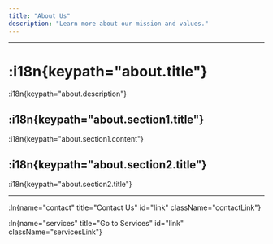 ```yaml
---
title: "About Us"
description: "Learn more about our mission and values."
---
```


---

# :i18n{keypath="about.title"}

:i18n{keypath="about.description"}

## :i18n{keypath="about.section1.title"}

:i18n{keypath="about.section1.content"}

## :i18n{keypath="about.section2.title"}

:i18n{keypath="about.section2.title"}

---

:ln{name="contact" title="Contact Us" id="link" className="contactLink"}

:ln{name="services" title="Go to Services" id="link" className="servicesLink"}
